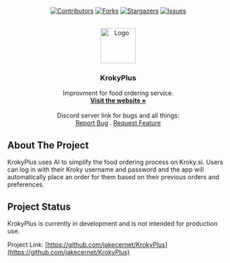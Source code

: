 <a name="readme-top"></a>
<div align="center">
  
[![Contributors][contributors-shield]][contributors-url]
[![Forks][forks-shield]][forks-url]
[![Stargazers][stars-shield]][stars-url]
[![Issues][issues-shield]][issues-url]
  
</div>


<!-- PROJECT LOGO -->
<br/>
<div align="center">
  <a href="https://krokyplus.si">
    <img src="https://krokyplus.si/old/files/other/icon.png" alt="Logo" width="80" height="80">
  </a>

<h3 align="center">KrokyPlus</h3>
  <p align="center">
    Improvment for food ordering service.
    <br />
    <a href="https://krokyplus.si" target="_blank"><strong>Visit the website »</strong></a>
    <br />
    <br />
    Discord server link for bugs and all things:
    <br />
    <a href="https://discord.gg/jGHReVrecJ">Report Bug</a>
     .
    <a href="https://discord.gg/jGHReVrecJ">Request Feature</a>
  </p>
</div>



<!-- ABOUT THE PROJECT -->
## About The Project

KrokyPlus uses AI to simplify the food ordering process on Kroky.si. Users can log in with their Kroky username and password and the app will automatically place an order for them based on their previous orders and preferences.

## Project Status
KrokyPlus is currently in development and is not intended for production use.

<!--## How to use it

First, you register with your Kroky username and password.

<img src="http://www2.arnes.si/~jcern4/Posnetek%20zaslona%202023-04-22%20121453.png" width="1000px">-->

<!--### Built With

* [![HTML][HTML5]][Next-url]
* [![CSS][CSS3]][Vue-url]
* [![JavaScript][JavaScript]][React-url]
* [![Python][Python]][Python-url]

<br>-->

Project Link: [https://github.com/jakecernet/KrokyPlus](https://github.com/jakecernet/KrokyPlus)


<!-- MARKDOWN LINKS & IMAGES -->
<!-- https://www.markdownguide.org/basic-syntax/#reference-style-links -->
[contributors-shield]: https://img.shields.io/github/contributors/jakecernet/KrokyPlus.svg?style=for-the-badge
[contributors-url]: https://github.com/jakecernet/KrokyPlus/graphs/contributors
[forks-shield]: https://img.shields.io/github/forks/jakecernet/KrokyPlus.svg?style=for-the-badge
[forks-url]: https://github.com/jakecernet/KrokyPlus/network/members
[stars-shield]: https://img.shields.io/github/stars/jakecernet/KrokyPlus.svg?style=for-the-badge
[stars-url]: https://github.com/jakecernet/KrokyPlus/stargazers
[issues-shield]: https://img.shields.io/github/issues/jakecernet/KrokyPlus.svg?style=for-the-badge
[issues-url]: https://github.com/jakecernet/KrokyPlus/issues
[HTML5]: 	https://img.shields.io/badge/HTML5-E34F26?style=for-the-badge&logo=html5&logoColor=white
[Next-url]: https://en.wikipedia.org/wiki/HTML5
[JavaScript]: https://img.shields.io/badge/JavaScript-F7DF1E?style=for-the-badge&logo=javascript&logoColor=black
[React-url]: https://en.wikipedia.org/wiki/JavaScript
[CSS3]: https://img.shields.io/badge/CSS3-1572B6?style=for-the-badge&logo=css3&logoColor=white
[Vue-url]: https://en.wikipedia.org/wiki/CSS
[Python]: 	https://img.shields.io/badge/Python-14354C?style=for-the-badge&logo=python&logoColor=white
[Python-url]: https://www.python.org
